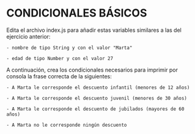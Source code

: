 # CONDICIONALES BÁSICOS

Edita el archivo index.js para añadir estas variables similares a las del ejercicio anterior:

    - nombre de tipo String y con el valor "Marta"

    - edad de tipo Number y con el valor 27

A continuación, crea los condicionales necesarios para imprimir por consola la frase correcta de la siguientes:

    - A Marta le corresponde el descuento infantil (menores de 12 años)

    - A Marta le corresponde el descuento juvenil (menores de 30 años)

    - A Marta le corresponde el descuento de jubilados (mayores de 60 años)

    - A Marta no le corresponde ningún descuento
